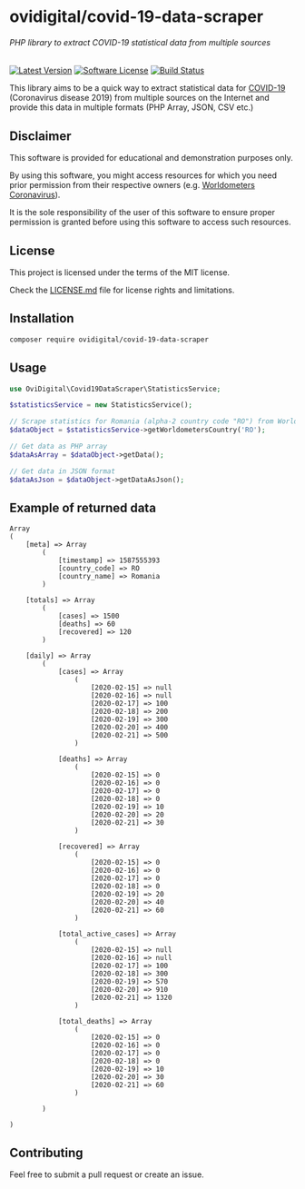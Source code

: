 # ovidigital/covid-19-data-scraper
###### PHP library to extract COVID-19 statistical data from multiple sources

[![Latest Version](https://img.shields.io/github/release/ovidigital/covid-19-data-scraper.svg?style=flat-square)](https://github.com/ovidigital/covid-19-data-scraper/releases)
[![Software License](https://img.shields.io/badge/license-MIT-brightgreen.svg?style=flat-square)](LICENSE)
[![Build Status](https://img.shields.io/travis/ovidigital/covid-19-data-scraper/master.svg?style=flat-square&logo=travis&logoColor=white)](https://travis-ci.com/ovidigital/covid-19-data-scraper)

This library aims to be a quick way to extract statistical data for [COVID-19](https://en.wikipedia.org/wiki/Coronavirus_disease_2019) (Coronavirus disease 2019) from multiple sources on the Internet and provide this data in multiple formats (PHP Array, JSON, CSV etc.)

## Disclaimer
This software is provided for educational and demonstration purposes only.

By using this software, you might access resources for which you need prior permission from their respective owners (e.g. [Worldometers Coronavirus](https://www.worldometers.info/coronavirus/)).

It is the sole responsibility of the user of this software to ensure proper permission is granted before using this software to access such resources.

## License
This project is licensed under the terms of the MIT license.

Check the [LICENSE.md](LICENSE.md) file for license rights and limitations.

## Installation

```bash
composer require ovidigital/covid-19-data-scraper
```

## Usage


```php
use OviDigital\Covid19DataScraper\StatisticsService;

$statisticsService = new StatisticsService();

// Scrape statistics for Romania (alpha-2 country code "RO") from Worldometers
$dataObject = $statisticsService->getWorldometersCountry('RO');

// Get data as PHP array
$dataAsArray = $dataObject->getData();

// Get data in JSON format
$dataAsJson = $dataObject->getDataAsJson();
```

## Example of returned data
```
Array
(
    [meta] => Array
        (
            [timestamp] => 1587555393
            [country_code] => RO
            [country_name] => Romania
        )

    [totals] => Array
        (
            [cases] => 1500
            [deaths] => 60
            [recovered] => 120
        )

    [daily] => Array
        (
            [cases] => Array
                (
                    [2020-02-15] => null
                    [2020-02-16] => null
                    [2020-02-17] => 100
                    [2020-02-18] => 200
                    [2020-02-19] => 300
                    [2020-02-20] => 400
                    [2020-02-21] => 500
                )

            [deaths] => Array
                (
                    [2020-02-15] => 0
                    [2020-02-16] => 0
                    [2020-02-17] => 0
                    [2020-02-18] => 0
                    [2020-02-19] => 10
                    [2020-02-20] => 20
                    [2020-02-21] => 30
                )

            [recovered] => Array
                (
                    [2020-02-15] => 0
                    [2020-02-16] => 0
                    [2020-02-17] => 0
                    [2020-02-18] => 0
                    [2020-02-19] => 20
                    [2020-02-20] => 40
                    [2020-02-21] => 60
                )

            [total_active_cases] => Array
                (
                    [2020-02-15] => null
                    [2020-02-16] => null
                    [2020-02-17] => 100
                    [2020-02-18] => 300
                    [2020-02-19] => 570
                    [2020-02-20] => 910
                    [2020-02-21] => 1320
                )

            [total_deaths] => Array
                (
                    [2020-02-15] => 0
                    [2020-02-16] => 0
                    [2020-02-17] => 0
                    [2020-02-18] => 0
                    [2020-02-19] => 10
                    [2020-02-20] => 30
                    [2020-02-21] => 60
                )

        )

)
```
## Contributing

Feel free to submit a pull request or create an issue.
